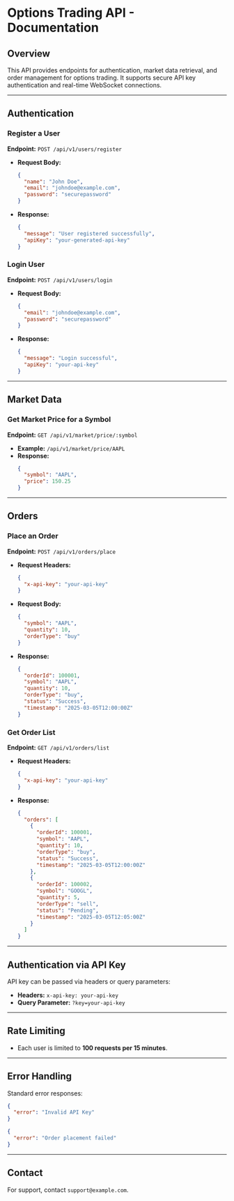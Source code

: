# Options Trading API - Documentation

## Overview
This API provides endpoints for authentication, market data retrieval, and order management for options trading. It supports secure API key authentication and real-time WebSocket connections.

---

## Authentication

### **Register a User**
**Endpoint:** `POST /api/v1/users/register`
- **Request Body:**
  ```json
  {
    "name": "John Doe",
    "email": "johndoe@example.com",
    "password": "securepassword"
  }
  ```
- **Response:**
  ```json
  {
    "message": "User registered successfully",
    "apiKey": "your-generated-api-key"
  }
  ```

### **Login User**
**Endpoint:** `POST /api/v1/users/login`
- **Request Body:**
  ```json
  {
    "email": "johndoe@example.com",
    "password": "securepassword"
  }
  ```
- **Response:**
  ```json
  {
    "message": "Login successful",
    "apiKey": "your-api-key"
  }
  ```

---

## Market Data

### **Get Market Price for a Symbol**
**Endpoint:** `GET /api/v1/market/price/:symbol`
- **Example:** `/api/v1/market/price/AAPL`
- **Response:**
  ```json
  {
    "symbol": "AAPL",
    "price": 150.25
  }
  ```

---

## Orders

### **Place an Order**
**Endpoint:** `POST /api/v1/orders/place`
- **Request Headers:**
  ```json
  {
    "x-api-key": "your-api-key"
  }
  ```
- **Request Body:**
  ```json
  {
    "symbol": "AAPL",
    "quantity": 10,
    "orderType": "buy"
  }
  ```
- **Response:**
  ```json
  {
    "orderId": 100001,
    "symbol": "AAPL",
    "quantity": 10,
    "orderType": "buy",
    "status": "Success",
    "timestamp": "2025-03-05T12:00:00Z"
  }
  ```

### **Get Order List**
**Endpoint:** `GET /api/v1/orders/list`
- **Request Headers:**
  ```json
  {
    "x-api-key": "your-api-key"
  }
  ```
- **Response:**
  ```json
  {
    "orders": [
      {
        "orderId": 100001,
        "symbol": "AAPL",
        "quantity": 10,
        "orderType": "buy",
        "status": "Success",
        "timestamp": "2025-03-05T12:00:00Z"
      },
      {
        "orderId": 100002,
        "symbol": "GOOGL",
        "quantity": 5,
        "orderType": "sell",
        "status": "Pending",
        "timestamp": "2025-03-05T12:05:00Z"
      }
    ]
  }
  ```

---


## Authentication via API Key
API key can be passed via headers or query parameters:
- **Headers:** `x-api-key: your-api-key`
- **Query Parameter:** `?key=your-api-key`

---

## Rate Limiting
- Each user is limited to **100 requests per 15 minutes**.

---

## Error Handling
Standard error responses:
```json
{
  "error": "Invalid API Key"
}
```
```json
{
  "error": "Order placement failed"
}
```

---

## Contact
For support, contact `support@example.com`.


